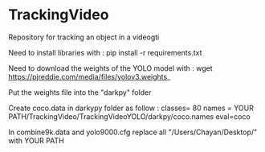 # TrackingVideo

Repository for tracking an object in a videogti

Need to install libraries with :
pip install -r requirements.txt

Need to download the weights of the YOLO model with :
wget https://pjreddie.com/media/files/yolov3.weights_

Put the weights file into the "darkpy" folder


Create coco.data in darkypy folder as follow :
classes= 80
names = YOUR PATH/TrackingVideo/TrackingVideoYOLO/darkpy/coco.names
eval=coco

In combine9k.data and yolo9000.cfg replace all "/Users/Chayan/Desktop/" with YOUR PATH

